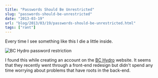 ```yaml
---
title: "Passwords Should Be Unrestricted"
slug: "passwords-should-be-unrestricted"
date: "2013-03-19"
url: "blog/2013/03/19/passwords-should-be-unrestricted.html"
tags: ["rant"]
---
```


Every time I see something like this I die a little inside.

![BC Hydro password restriction](https://s3.amazonaws.com/gschierBlog/images/password.png)

I found this while creating an account on the [BC Hydro](https://www.bchydro.com/) website. It seems that they recently went through a front-end redesign but didn't spend any time worrying about problems that have roots in the back-end.

